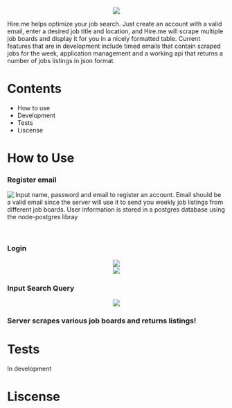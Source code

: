 <div align='center'>
<img src='https://github.com/ianmat55/HireMe/blob/master/public/img/hireme_logo.png'>
</div>

Hire.me helps optimize your job search. Just create an account with a valid email, enter a desired job title and location, and Hire.me will scrape multiple job boards and display it for you in a nicely formatted table. Current features that are in development include timed emails that contain scraped jobs for the week, application management and a working api that returns a number of jobs listings in json format.

# Contents
- How to use
- Development
- Tests
- Liscense 
 
# How to Use

### Register email

<div>
 <img position='absolute' align='left' src='https://github.com/ianmat55/HireMe/blob/master/public/img/register.png'>
 <p> Input name, password and email to register an account. Email should be a valid email since the server will use it to send you weekly job listings from different job boards. User information is stored in a postgres database using the node-postgres libray </p>
</div>

<br> 

### Login

<div align='center' position='absolute'>
<img src='https://github.com/ianmat55/HireMe/blob/master/public/img/login.png'>
</div>

<div align='center'>
<img src='https://github.com/ianmat55/HireMe/blob/master/public/img/search_results.png'>
</div>

### Input Search Query

<div align='center'>
<img src='https://github.com/ianmat55/HireMe/blob/master/public/img/hireme_searchresults.png'>
</div>

### Server scrapes various job boards and returns listings!

# Tests
In development

# Liscense 
